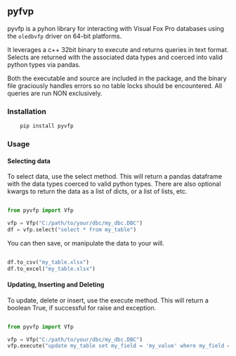## pyfvp

pyvfp is a pyhon library for interacting with Visual Fox Pro databases using the `oledbvfp` driver on 64-bit platforms.

It leverages a c++ 32bit binary to execute and returns queries in text format. Selects are returned with the associated
data types and coerced into valid python types via pandas.

Both the executable and source are included in the package, and the binary file graciously handles errors so no table
locks should be encountered. All queries are run NON exclusively.

### Installation

```bash
    pip install pyvfp
```

### Usage

#### Selecting data

To select data, use the select method. This will return a pandas dataframe with the data types coerced to valid python
types. There are also optional kwargs to return the data as a list of dicts, or a list of lists, etc.

```python

from pyvfp import Vfp

vfp = Vfp("C:/path/to/your/dbc/my_dbc.DBC")
df = vfp.select("select * from my_table")

```

You can then save, or manipulate the data to your will.

```python

df.to_csv("my_table.xlsx")
df.to_excel("my_table.xlsx")

```

#### Updating, Inserting and Deleting

To update, delete or insert, use the execute method. This will return a boolean True, if successful for raise and
exception.

```python

from pyvfp import Vfp

vfp = Vfp("C:/path/to/your/dbc/my_dbc.DBC")
vfp.execute("update my_table set my_field = 'my_value' where my_field = 'my_other_value'")

```
